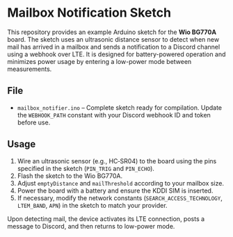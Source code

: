 # Mailbox Notification Sketch

This repository provides an example Arduino sketch for the **Wio BG770A** board.
The sketch uses an ultrasonic distance sensor to detect when new mail has arrived
in a mailbox and sends a notification to a Discord channel using a webhook over
LTE. It is designed for battery-powered operation and minimizes power usage by
entering a low-power mode between measurements.

## File

- `mailbox_notifier.ino` – Complete sketch ready for compilation. Update the
  `WEBHOOK_PATH` constant with your Discord webhook ID and token before use.

## Usage

1. Wire an ultrasonic sensor (e.g., HC‑SR04) to the board using the pins
   specified in the sketch (`PIN_TRIG` and `PIN_ECHO`).
2. Flash the sketch to the Wio BG770A.
3. Adjust `emptyDistance` and `mailThreshold` according to your mailbox size.
4. Power the board with a battery and ensure the KDDI SIM is inserted.
5. If necessary, modify the network constants (`SEARCH_ACCESS_TECHNOLOGY`, `LTEM_BAND`, `APN`) in the sketch to match your provider.

Upon detecting mail, the device activates its LTE connection, posts a message to
Discord, and then returns to low-power mode.
